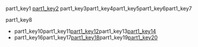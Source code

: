 part1_key1
[part1_key2](https://docs.google.com/document/u/1/d/1oClVqrg7PgsPzHhHtz1mMBU6gh6zydWINCdP_ABoMl8/edit)
part1_key3part1_key4part1_key5part1_key6part1_key7

part1_key8

  
- part1_key10part1_key11[part1_key12](http://www.html-5-tutorial.com/h1-h6-tags.htm)part1_key13[part1_key14](https://docs.google.com/document/d/1o-Q0k0DC1Ad95ZaXsSRt1riVBlAm7HoVcvwLiA__tLM/edit?usp=sharing)
- part1_key16part1_key17[part1_key18](http://www.html-5-tutorial.com/ul-ol-tags.htm)part1_key19[part1_key20](https://docs.google.com/document/d/1MJ6m4U1VJ9ZwbH-tWFV8B133_F8J7z1VkSsXZdma2CQ/edit?usp=sharing)
